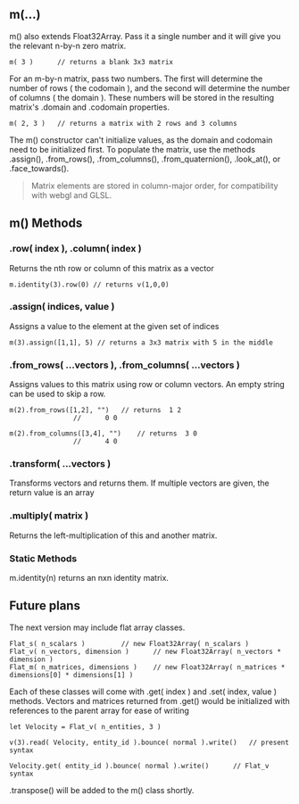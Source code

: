 
## m(...)
m() also extends Float32Array. Pass it a single number and it will give you the relevant n-by-n zero matrix.

	m( 3 )		// returns a blank 3x3 matrix
	
For an m-by-n matrix, pass two numbers.
The first will determine the number of rows ( the codomain ), and the second will determine the number of columns ( the domain ).
These numbers will be stored in the resulting matrix's .domain and .codomain properties.

	m( 2, 3 )	// returns a matrix with 2 rows and 3 columns

The m() constructor can't initialize values, as the domain and codomain need to be initialized first.
To populate the matrix, use the methods .assign(), .from_rows(), .from_columns(), .from_quaternion(), .look_at(), or .face_towards().

> Matrix elements are stored in column-major order, for compatibility with webgl and GLSL.

## m() Methods
### .row( index ), .column( index )
Returns the nth row or column of this matrix as a vector

	m.identity(3).row(0) // returns v(1,0,0)

### .assign( indices, value )
Assigns a value to the element at the given set of indices

	m(3).assign([1,1], 5) // returns a 3x3 matrix with 5 in the middle

### .from_rows( ...vectors ), .from_columns( ...vectors )
Assigns values to this matrix using row or column vectors. An empty string can be used to skip a row.

	m(2).from_rows([1,2], "")	// returns  1 2
				  	//	    0 0

	m(2).from_columns([3,4], "")	// returns  3 0
					//	    4 0

### .transform( ...vectors )
Transforms vectors and returns them. If multiple vectors are given, the return value is an array

### .multiply( matrix )
Returns the left-multiplication of this and another matrix.

### Static Methods
m.identity(n) returns an nxn identity matrix.

## Future plans

The next version may include flat array classes.

	Flat_s( n_scalars )			// new Float32Array( n_scalars )
	Flat_v( n_vectors, dimension )		// new Float32Array( n_vectors * dimension )
	Flat_m( n_matrices, dimensions )	// new Float32Array( n_matrices * dimensions[0] * dimensions[1] )

Each of these classes will come with .get( index ) and .set( index, value ) methods.
Vectors and matrices returned from .get() would be initialized with references to the parent array for ease of writing

	let Velocity = Flat_v( n_entities, 3 )

	v(3).read( Velocity, entity_id ).bounce( normal ).write()	// present syntax

	Velocity.get( entity_id ).bounce( normal ).write()		// Flat_v syntax

.transpose() will be added to the m() class shortly.
